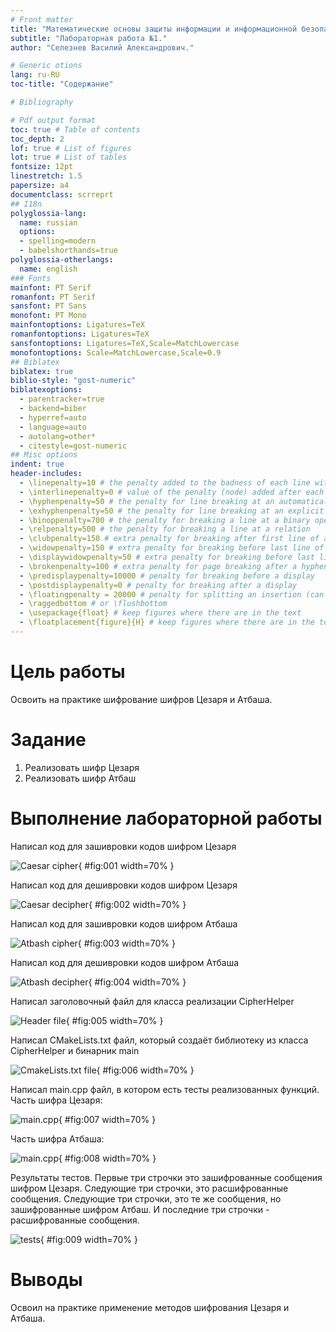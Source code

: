 ```yaml
---
# Front matter
title: "Математические основы защиты информации и информационной безопасности."
subtitle: "Лабораторная работа №1."
author: "Селезнев Василий Александрович."

# Generic otions
lang: ru-RU
toc-title: "Содержание"

# Bibliography

# Pdf output format
toc: true # Table of contents
toc_depth: 2
lof: true # List of figures
lot: true # List of tables
fontsize: 12pt
linestretch: 1.5
papersize: a4
documentclass: scrreprt
## I18n
polyglossia-lang:
  name: russian
  options:
  - spelling=modern
  - babelshorthands=true
polyglossia-otherlangs:
  name: english
### Fonts
mainfont: PT Serif
romanfont: PT Serif
sansfont: PT Sans
monofont: PT Mono
mainfontoptions: Ligatures=TeX
romanfontoptions: Ligatures=TeX
sansfontoptions: Ligatures=TeX,Scale=MatchLowercase
monofontoptions: Scale=MatchLowercase,Scale=0.9
## Biblatex
biblatex: true
biblio-style: "gost-numeric"
biblatexoptions:
  - parentracker=true
  - backend=biber
  - hyperref=auto
  - language=auto
  - autolang=other*
  - citestyle=gost-numeric
## Misc options
indent: true
header-includes:
  - \linepenalty=10 # the penalty added to the badness of each line within a paragraph (no associated penalty node) Increasing the value makes tex try to have fewer lines in the paragraph.
  - \interlinepenalty=0 # value of the penalty (node) added after each line of a paragraph.
  - \hyphenpenalty=50 # the penalty for line breaking at an automatically inserted hyphen
  - \exhyphenpenalty=50 # the penalty for line breaking at an explicit hyphen
  - \binoppenalty=700 # the penalty for breaking a line at a binary operator
  - \relpenalty=500 # the penalty for breaking a line at a relation
  - \clubpenalty=150 # extra penalty for breaking after first line of a paragraph
  - \widowpenalty=150 # extra penalty for breaking before last line of a paragraph
  - \displaywidowpenalty=50 # extra penalty for breaking before last line before a display math
  - \brokenpenalty=100 # extra penalty for page breaking after a hyphenated line
  - \predisplaypenalty=10000 # penalty for breaking before a display
  - \postdisplaypenalty=0 # penalty for breaking after a display
  - \floatingpenalty = 20000 # penalty for splitting an insertion (can only be split footnote in standard LaTeX)
  - \raggedbottom # or \flushbottom
  - \usepackage{float} # keep figures where there are in the text
  - \floatplacement{figure}{H} # keep figures where there are in the text
---
```


# Цель работы

Освоить на практике шифрование шифров Цезаря и Атбаша.

# Задание

1. Реализовать шифр Цезаря
2. Реализовать шифр Атбаш

# Выполнение лабораторной работы

Написал код для зашивровки кодов шифром Цезаря

![Caesar cipher](image/caesar_cipher.png){ #fig:001 width=70% }

Написал код для дешивровки кодов шифром Цезаря

![Caesar decipher](image/caesar_decipher.png){ #fig:002 width=70% }

Написал код для зашивровки кодов шифром Атбаша

![Atbash cipher](image/atbash_cipher.png){ #fig:003 width=70% }

Написал код для дешивровки кодов шифром Атбаша

![Atbash decipher](image/atbash_decipher.png){ #fig:004 width=70% }

Написал заголовочный файл для класса реализации CipherHelper

![Header file](image/header.png){ #fig:005 width=70% }

Написал CMakeLists.txt файл, который создаёт библиотеку из класса CipherHelper и бинарник main

![CmakeLists.txt file](image/cmakefile.png){ #fig:006 width=70% }

Написал main.cpp файл, в котором есть тесты реализованных функций. Часть шифра Цезаря:

![main.cpp](image/main_caesar.png){ #fig:007 width=70% }

Часть шифра Атбаша:

![main.cpp](image/main_atbash.png){ #fig:008 width=70% }

Результаты тестов. Первые три строчки это зашифрованные сообщения шифром Цезаря.
Следующие три строчки, это расшифрованные сообщения. Следующие три строчки,
это те же сообщения, но зашифрованные шифром Атбаш. И последние три строчки -
расшифрованные сообщения.

![tests](image/output.png){ #fig:009 width=70% }


# Выводы

Освоил на практике применение методов шифрования Цезаря и Атбаша.
